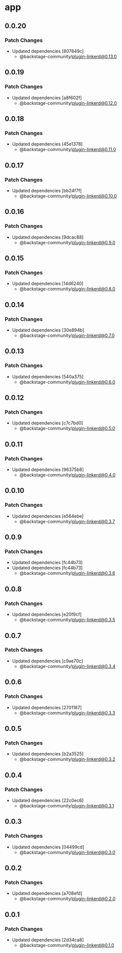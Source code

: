 # app

## 0.0.20

### Patch Changes

- Updated dependencies [807849c]
  - @backstage-community/plugin-linkerd@0.13.0

## 0.0.19

### Patch Changes

- Updated dependencies [a8f602f]
  - @backstage-community/plugin-linkerd@0.12.0

## 0.0.18

### Patch Changes

- Updated dependencies [45e1378]
  - @backstage-community/plugin-linkerd@0.11.0

## 0.0.17

### Patch Changes

- Updated dependencies [bb24f7f]
  - @backstage-community/plugin-linkerd@0.10.0

## 0.0.16

### Patch Changes

- Updated dependencies [9dcac88]
  - @backstage-community/plugin-linkerd@0.9.0

## 0.0.15

### Patch Changes

- Updated dependencies [14d6240]
  - @backstage-community/plugin-linkerd@0.8.0

## 0.0.14

### Patch Changes

- Updated dependencies [30e894b]
  - @backstage-community/plugin-linkerd@0.7.0

## 0.0.13

### Patch Changes

- Updated dependencies [540a375]
  - @backstage-community/plugin-linkerd@0.6.0

## 0.0.12

### Patch Changes

- Updated dependencies [c7c7bd0]
  - @backstage-community/plugin-linkerd@0.5.0

## 0.0.11

### Patch Changes

- Updated dependencies [96375b8]
  - @backstage-community/plugin-linkerd@0.4.0

## 0.0.10

### Patch Changes

- Updated dependencies [e564ebe]
  - @backstage-community/plugin-linkerd@0.3.7

## 0.0.9

### Patch Changes

- Updated dependencies [fc44b73]
- Updated dependencies [fc44b73]
  - @backstage-community/plugin-linkerd@0.3.6

## 0.0.8

### Patch Changes

- Updated dependencies [e20f9cf]
  - @backstage-community/plugin-linkerd@0.3.5

## 0.0.7

### Patch Changes

- Updated dependencies [c9ae70c]
  - @backstage-community/plugin-linkerd@0.3.4

## 0.0.6

### Patch Changes

- Updated dependencies [2701187]
  - @backstage-community/plugin-linkerd@0.3.3

## 0.0.5

### Patch Changes

- Updated dependencies [b2a3525]
  - @backstage-community/plugin-linkerd@0.3.2

## 0.0.4

### Patch Changes

- Updated dependencies [22c0ec6]
  - @backstage-community/plugin-linkerd@0.3.1

## 0.0.3

### Patch Changes

- Updated dependencies [04499cd]
  - @backstage-community/plugin-linkerd@0.3.0

## 0.0.2

### Patch Changes

- Updated dependencies [a708efd]
  - @backstage-community/plugin-linkerd@0.2.0

## 0.0.1

### Patch Changes

- Updated dependencies [2d34ca8]
  - @backstage-community/plugin-linkerd@0.1.0
